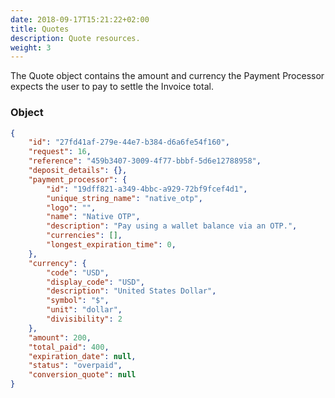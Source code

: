 ```yaml
---
date: 2018-09-17T15:21:22+02:00
title: Quotes
description: Quote resources.
weight: 3
---
```


The Quote object contains the amount and currency the Payment Processor expects the user to pay to settle the Invoice total.

### Object

```json
{
    "id": "27fd41af-279e-44e7-b384-d6a6fe54f160",
    "request": 16,
    "reference": "459b3407-3009-4f77-bbbf-5d6e12788958",
    "deposit_details": {},
    "payment_processor": {
        "id": "19dff821-a349-4bbc-a929-72bf9fcef4d1",
        "unique_string_name": "native_otp",
        "logo": "",
        "name": "Native OTP",
        "description": "Pay using a wallet balance via an OTP.",
        "currencies": [],
        "longest_expiration_time": 0,
    },
    "currency": {
        "code": "USD",
        "display_code": "USD",
        "description": "United States Dollar",
        "symbol": "$",
        "unit": "dollar",
        "divisibility": 2
    },
    "amount": 200,
    "total_paid": 400,
    "expiration_date": null,
    "status": "overpaid",
    "conversion_quote": null
}
```

